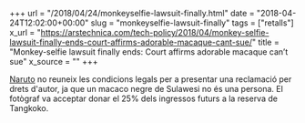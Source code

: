 +++
url = "/2018/04/24/monkeyselfie-lawsuit-finally.html"
date = "2018-04-24T12:02:00+00:00"
slug = "monkeyselfie-lawsuit-finally"
tags = ["retalls"]
x_url = "https://arstechnica.com/tech-policy/2018/04/monkey-selfie-lawsuit-finally-ends-court-affirms-adorable-macaque-cant-sue/"
title = "Monkey-selfie lawsuit finally ends: Court affirms adorable macaque can’t sue"
x_source = ""
+++


[Naruto](https://en.wikipedia.org/wiki/Monkey_selfie_copyright_dispute) no reuneix les condicions legals per a presentar una reclamació per drets d'autor, ja que un macaco negre de Sulawesi no és una persona. El fotògraf va acceptar donar el 25% dels ingressos futurs a la reserva de Tangkoko.

